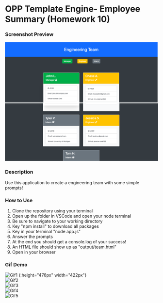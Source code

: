# OPP Template Engine- Employee Summary (Homework 10)

### Screenshot Preview
![Preview1](preview/engineering-team1.png)
![Preview2](preview/engineering-team2.png)
### Description
Use this application to create a engineering team with some simple prompts! 

### How to Use
1. Clone the repository using your terminal
2. Open up the folder in VSCode and open your node terminal
3. Be sure to navigate to your working directory
4. Key "npm install" to download all packages
5. Key in your terminal "node app.js"
6. Answer the prompts
7. At the end you should get a console.log of your success!
8. An HTML file should show up as "output/team.html"
9. Open in your browser

### Gif Demo
![Gif1](preview/hw10gif1.gif) {:height="476px" width="422px"}
<br>
![Gif2](preview/hw10gif2.gif)
<br>
![Gif3](preview/hw10gif3.gif)
<br>
![Gif4](preview/hw10gif4.gif)
<br>
![Gif5](preview/hw10gif5.gif)




